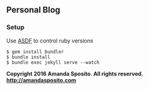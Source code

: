 ## Personal Blog

### Setup

Use [ASDF](https://github.com/asdf-vm/asdf-ruby) to control ruby versions

```
$ gem install bundler
$ bundle install
$ bundle exec jekyll serve --watch
```

**Copyright 2016 Amanda Sposito. All rights reserved. http://amandasposito.com**
